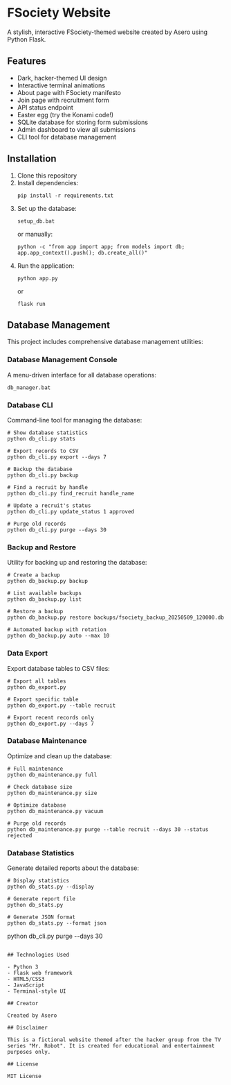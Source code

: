 # FSociety Website

A stylish, interactive FSociety-themed website created by Asero using Python Flask.

## Features

- Dark, hacker-themed UI design
- Interactive terminal animations
- About page with FSociety manifesto
- Join page with recruitment form
- API status endpoint
- Easter egg (try the Konami code!)
- SQLite database for storing form submissions
- Admin dashboard to view all submissions
- CLI tool for database management

## Installation

1. Clone this repository
2. Install dependencies:
   ```
   pip install -r requirements.txt
   ```
3. Set up the database:
   ```
   setup_db.bat
   ```
   or manually:
   ```
   python -c "from app import app; from models import db; app.app_context().push(); db.create_all()"
   ```
4. Run the application:
   ```
   python app.py
   ```
   or
   ```
   flask run
   ```

## Database Management

This project includes comprehensive database management utilities:

### Database Management Console

A menu-driven interface for all database operations:

```
db_manager.bat
```

### Database CLI

Command-line tool for managing the database:

```
# Show database statistics
python db_cli.py stats

# Export records to CSV
python db_cli.py export --days 7

# Backup the database
python db_cli.py backup

# Find a recruit by handle
python db_cli.py find_recruit handle_name

# Update a recruit's status
python db_cli.py update_status 1 approved

# Purge old records
python db_cli.py purge --days 30
```

### Backup and Restore

Utility for backing up and restoring the database:

```
# Create a backup
python db_backup.py backup

# List available backups
python db_backup.py list

# Restore a backup
python db_backup.py restore backups/fsociety_backup_20250509_120000.db

# Automated backup with rotation
python db_backup.py auto --max 10
```

### Data Export

Export database tables to CSV files:

```
# Export all tables
python db_export.py

# Export specific table
python db_export.py --table recruit

# Export recent records only
python db_export.py --days 7
```

### Database Maintenance

Optimize and clean up the database:

```
# Full maintenance
python db_maintenance.py full

# Check database size
python db_maintenance.py size

# Optimize database
python db_maintenance.py vacuum

# Purge old records
python db_maintenance.py purge --table recruit --days 30 --status rejected
```

### Database Statistics

Generate detailed reports about the database:

```
# Display statistics
python db_stats.py --display

# Generate report file
python db_stats.py

# Generate JSON format
python db_stats.py --format json
```
python db_cli.py purge --days 30
```

## Technologies Used

- Python 3
- Flask web framework
- HTML5/CSS3
- JavaScript
- Terminal-style UI

## Creator

Created by Asero

## Disclaimer

This is a fictional website themed after the hacker group from the TV series "Mr. Robot". It is created for educational and entertainment purposes only.

## License

MIT License

